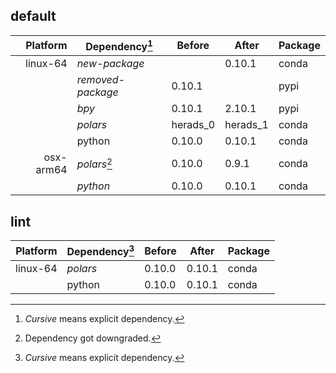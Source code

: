 ## default

| Platform | Dependency[^1] | Before | After | Package |
| -: | - | - | - | - |
| linux-64 |*new-package*||0.10.1|conda|
||*removed-package*|0.10.1||pypi|
||*bpy*|0.10.1|2.10.1|pypi|
||*polars*|herads_0|herads_1|conda|
||python|0.10.0|0.10.1|conda|
| osx-arm64 |*polars*[^2]|0.10.0|0.9.1|conda|
||*python*|0.10.0|0.10.1|conda|

## lint

| Platform | Dependency[^1] | Before | After | Package |
| -: | - | - | - | - |
| linux-64 |*polars*|0.10.0|0.10.1|conda|
||python|0.10.0|0.10.1|conda|

[^1]: *Cursive* means explicit dependency.
[^2]: Dependency got downgraded.
